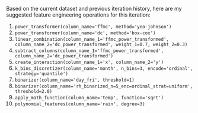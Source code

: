  Based on the current dataset and previous iteration history, here are my suggested feature engineering operations for this iteration:

1. `power_transformer(column_name='ffmc', method='yeo-johnson')`
2. `power_transformer(column_name='dc', method='box-cox')`
3. `linear_combination(column_name_1='ffmc_power_transformed', column_name_2='dc_power_transformed', weight_1=0.7, weight_2=0.3)`
4. `subtract_columns(column_name_1='ffmc_power_transformed', column_name_2='dc_power_transformed')`
5. `create_interaction(column_name_1='x', column_name_2='y')`
6. `k_bins_discretizer(column_name='month', n_bins=3, encode='ordinal', strategy='quantile')`
7. `binarizer(column_name='day_fri', threshold=1)`
8. `binarizer(column_name='rh_binarized_n=5_enc=ordinal_strat=uniform', threshold=2.0)`
9. `apply_math_function(column_name='temp', function='sqrt')`
10. `polynomial_features(column_name='rain', degree=3)`